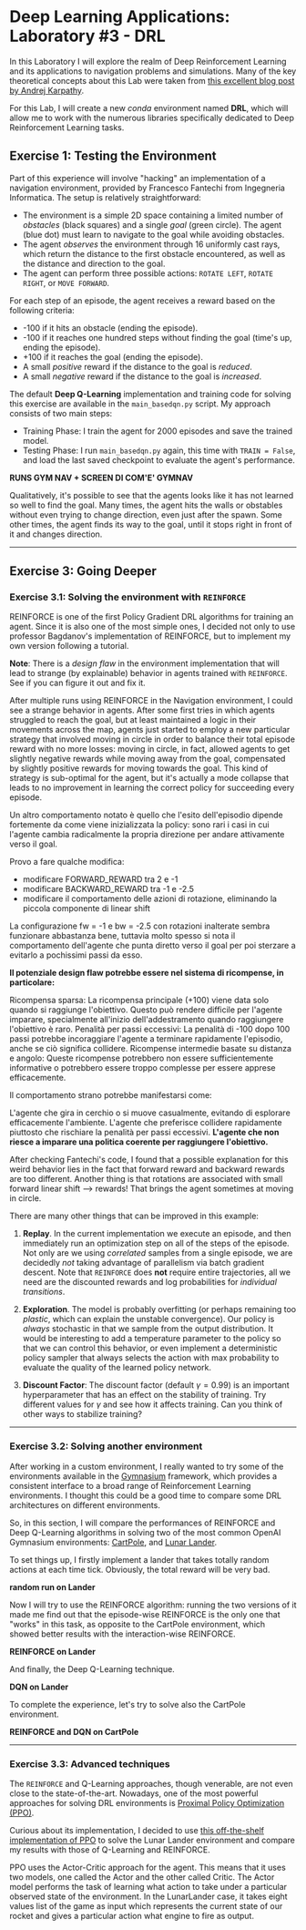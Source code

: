 # Deep Learning Applications: Laboratory #3 - DRL

In this Laboratory I will explore the realm of Deep Reinforcement Learning and its applications to navigation problems and simulations. Many of the key theoretical concepts about this Lab were taken from [this excellent blog post by Andrej Karpathy](http://karpathy.github.io/2016/05/31/rl/).

For this Lab, I will create a new *conda* environment named **DRL**, which will allow me to work with the numerous libraries specifically dedicated to Deep Reinforcement Learning tasks.

## Exercise 1: Testing the Environment

Part of this experience will involve "hacking" an implementation of a navigation environment, provided by Francesco Fantechi from Ingegneria Informatica. The setup is relatively straightforward:

+ The environment is a simple 2D space containing a limited number of *obstacles* (black squares) and a single *goal* (green circle). The agent (blue dot) must learn to navigate to the goal while avoiding obstacles.
+ The agent *observes* the environment through 16 uniformly cast rays, which return the distance to the first obstacle encountered, as well as the distance and direction to the goal.
+ The agent can perform three possible actions: `ROTATE LEFT`, `ROTATE RIGHT`, or `MOVE FORWARD`.

For each step of an episode, the agent receives a reward based on the following criteria:
+ -100 if it hits an obstacle (ending the episode).
+ -100 if it reaches one hundred steps without finding the goal (time's up, ending the episode).
+ +100 if it reaches the goal (ending the episode).
+ A small *positive* reward if the distance to the goal is *reduced*.
+ A small *negative* reward if the distance to the goal is *increased*.

The default **Deep Q-Learning** implementation and training code for solving this exercise are available in the `main_basedqn.py` script. My approach consists of two main steps:
- Training Phase: I train the agent for 2000 episodes and save the trained model.
- Testing Phase: I run `main_basedqn.py` again, this time with `TRAIN = False`, and load the last saved checkpoint to evaluate the agent's performance.

**RUNS GYM NAV + SCREEN DI COM'E' GYMNAV**

Qualitatively, it's possible to see that the agents looks like it has not learned so well to find the goal. Many times, the agent hits the walls or obstables without even trying to change direction, even just after the spawn. Some other times, the agent finds its way to the goal, until it stops right in front of it and changes direction.

---
## Exercise 3: Going Deeper

### Exercise 3.1: Solving the environment with `REINFORCE`

REINFORCE is one of the first Policy Gradient DRL algorithms for training an agent. Since it is also one of the most simple ones, I decided not only to use professor Bagdanov's implementation of REINFORCE, but to implement my own version following a tutorial.

**Note**: There is a *design flaw* in the environment implementation that will lead to strange (by explainable) behavior in agents trained with `REINFORCE`. See if you can figure it out and fix it.

After multiple runs using REINFORCE in the Navigation environment, I could see a strange behavior in agents. After some first tries in which agents struggled to reach the goal, but at least maintained a logic in their movements across the map, agents just started to employ a new particular strategy that involved moving in circle in order to balance their total episode reward with no more losses: moving in circle, in fact, allowed agents to get slightly negative rewards while moving away from the goal, compensated by slightly positive rewards for moving towards the goal. This kind of strategy is sub-optimal for the agent, but it's actually a mode collapse that leads to no improvement in learning the correct policy for succeeding every episode.

Un altro comportamento notato è quello che l'esito dell'episodio dipende fortemente da come viene inizializzata la policy: sono rari i casi in cui l'agente cambia radicalmente la propria direzione per andare attivamente verso il goal.

Provo a fare qualche modifica:
- modificare FORWARD_REWARD tra 2 e -1
- modificare BACKWARD_REWARD tra -1 e -2.5
- modificare il comportamento delle azioni di rotazione, eliminando la piccola componente di linear shift

La configurazione fw = -1 e bw = -2.5 con rotazioni inalterate sembra funzionare abbastanza bene, tuttavia molto spesso si nota il comportamento dell'agente che punta diretto verso il goal per poi sterzare a evitarlo a pochissimi passi da esso.

**Il potenziale design flaw potrebbe essere nel sistema di ricompense, in particolare:**

Ricompensa sparsa: La ricompensa principale (+100) viene data solo quando si raggiunge l'obiettivo. Questo può rendere difficile per l'agente imparare, specialmente all'inizio dell'addestramento quando raggiungere l'obiettivo è raro.
Penalità per passi eccessivi: La penalità di -100 dopo 100 passi potrebbe incoraggiare l'agente a terminare rapidamente l'episodio, anche se ciò significa collidere.
Ricompense intermedie basate su distanza e angolo: Queste ricompense potrebbero non essere sufficientemente informative o potrebbero essere troppo complesse per essere apprese efficacemente.

Il comportamento strano potrebbe manifestarsi come:

L'agente che gira in cerchio o si muove casualmente, evitando di esplorare efficacemente l'ambiente.
L'agente che preferisce collidere rapidamente piuttosto che rischiare la penalità per passi eccessivi.
**L'agente che non riesce a imparare una politica coerente per raggiungere l'obiettivo.**

After checking Fantechi's code, I found that a possible explanation for this weird behavior lies in the fact that forward reward and backward rewards are too different. Another thing is that rotations are associated with small forward linear shift --> rewards! That brings the agent sometimes at moving in circle.

There are many other things that can be improved in this example:

1. **Replay**. In the current implementation we execute an episode, and then immediately run an optimization step on all of the steps of the episode. Not only are we using *correlated* samples from a single episode, we are decidedly *not* taking advantage of parallelism via batch gradient descent. Note that `REINFORCE` does **not** require entire trajectories, all we need are the discounted rewards and log probabilities for *individual transitions*.

2. **Exploration**. The model is probably overfitting (or perhaps remaining too *plastic*, which can explain the unstable convergence). Our policy is *always* stochastic in that we sample from the output distribution. It would be interesting to add a temperature parameter to the policy so that we can control this behavior, or even implement a deterministic policy sampler that always selects the action with max probability to evaluate the quality of the learned policy network.

3. **Discount Factor**: The discount factor (default $\gamma = 0.99$) is an important hyperparameter that has an effect on the stability of training. Try different values for $\gamma$ and see how it affects training. Can you think of other ways to stabilize training?

---
### Exercise 3.2: Solving another environment

After working in a custom environment, I really wanted to try some of the environments available in the [Gymnasium](https://gymnasium.farama.org/) framework, which provides a consistent interface to a broad range of Reinforcement Learning environments. I thought this could be a good time to compare some DRL architectures on different environments.

So, in this section, I will compare the performances of REINFORCE and Deep Q-Learning algorithms in solving two of the most common OpenAI Gymnasium environments: [CartPole](https://gymnasium.farama.org/environments/classic_control/cart_pole/), and [Lunar Lander](https://gymnasium.farama.org/environments/box2d/lunar_lander/).

To set things up, I firstly implement a lander that takes totally random actions at each time tick. Obviously, the total reward will be very bad.

**random run on Lander**

Now I will try to use the REINFORCE algorithm: running the two versions of it made me find out that the episode-wise REINFORCE is the only one that "works" in this task, as opposite to the CartPole environment, which showed better results with the interaction-wise REINFORCE.

**REINFORCE on Lander**

And finally, the Deep Q-Learning technique.

**DQN on Lander**

To complete the experience, let's try to solve also the CartPole environment.

**REINFORCE and DQN on CartPole**

---
### Exercise 3.3: Advanced techniques 

The `REINFORCE` and Q-Learning approaches, though venerable, are not even close to the state-of-the-art. Nowadays, one of the most powerful approaches for solving DRL environments is [Proximal Policy Optimization (PPO)](https://arxiv.org/abs/1707.06347).

Curious about its implementation, I decided to use [this off-the-shelf implementation of PPO]() to solve the Lunar Lander environment and compare my results with those of Q-Learning and REINFORCE.

PPO uses the Actor-Critic approach for the agent. This means that it uses two models, one called the Actor and the other called Critic. The Actor model performs the task of learning what action to take under a particular observed state of the environment. In the LunarLander case, it takes eight values list of the game as input which represents the current state of our rocket and gives a particular action what engine to fire as output.
